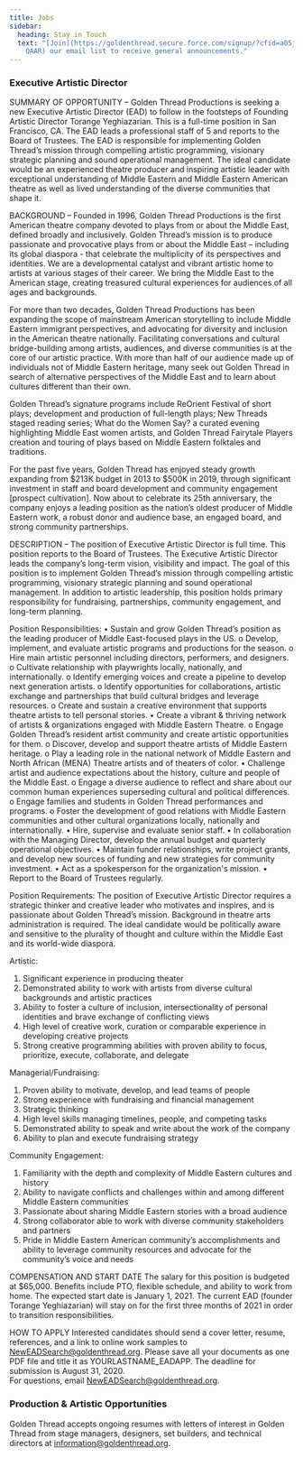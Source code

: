 ```yaml
---
title: Jobs
sidebar:
  heading: Stay in Touch
  text: "[Join](https://goldenthread.secure.force.com/signup/?cfid=a05j000000Lsdh\
    QAAR) our email list to receive general announcements."
---
```

### **Executive Artistic Director**

SUMMARY OF OPPORTUNITY – Golden Thread Productions is seeking a new Executive Artistic Director (EAD) to follow in the footsteps of Founding Artistic Director Torange Yeghiazarian. This is a full-time position in San Francisco, CA. The EAD leads a professional staff of 5 and reports to the Board of Trustees. The EAD is responsible for implementing Golden Thread’s mission through compelling artistic programming, visionary strategic planning and sound operational management. The ideal candidate would be an experienced theatre producer and inspiring artistic leader with exceptional understanding of Middle Eastern and Middle Eastern American theatre as well as lived understanding of the diverse communities that shape it.

BACKGROUND – Founded in 1996, Golden Thread Productions is the first American theatre company devoted to plays from or about the Middle East, defined broadly and inclusively. Golden Thread’s mission is to produce passionate and provocative plays from or about the Middle East – including its global diaspora - that celebrate the multiplicity of its perspectives and identities. We are a developmental catalyst and vibrant artistic home to artists at various stages of their career. We bring the Middle East to the American stage, creating treasured cultural experiences for audiences of all ages and backgrounds.

For more than two decades, Golden Thread Productions has been expanding the scope of mainstream American storytelling to include Middle Eastern immigrant perspectives, and advocating for diversity and inclusion in the American theatre nationally. Facilitating conversations and cultural bridge-building among artists, audiences, and diverse communities is at the core of our artistic practice. With more than half of our audience made up of individuals not of Middle Eastern heritage, many seek out Golden Thread in search of alternative perspectives of the Middle East and to learn about cultures different than their own. 

Golden Thread’s signature programs include ReOrient Festival of short plays; development and production of full-length plays; New Threads staged reading series; What do the Women Say? a curated evening highlighting Middle East women artists, and Golden Thread Fairytale Players creation and touring of plays based on Middle Eastern folktales and traditions. 

For the past five years, Golden Thread has enjoyed steady growth expanding from $213K budget in 2013 to $500K in 2019, through significant investment in staff and board development and community engagement \[prospect cultivation]. Now about to celebrate its 25th anniversary, the company enjoys a leading position as the nation’s oldest producer of Middle Eastern work, a robust donor and audience base, an engaged board, and strong community partnerships.

DESCRIPTION – The position of Executive Artistic Director is full time. This position reports to the Board of Trustees. The Executive Artistic Director leads the company’s long-term vision, visibility and impact. The goal of this position is to implement Golden Thread’s mission through compelling artistic programming, visionary strategic planning and sound operational management. In addition to artistic leadership, this position holds primary responsibility for fundraising, partnerships, community engagement, and long-term planning.

Position Responsibilities:
•	Sustain and grow Golden Thread’s position as the leading producer of Middle East-focused plays in the US. 
o	Develop, implement, and evaluate artistic programs and productions for the season.
o	Hire main artistic personnel including directors, performers, and designers.
o	Cultivate relationship with playwrights locally, nationally, and internationally. 
o	Identify emerging voices and create a pipeline to develop next generation artists.
o	Identify opportunities for collaborations, artistic exchange and partnerships that build cultural bridges and leverage resources.
o	Create and sustain a creative environment that supports theatre artists to tell personal stories.
•	Create a vibrant & thriving network of artists & organizations engaged with Middle Eastern Theatre.
o	Engage Golden Thread’s resident artist community and create artistic opportunities for them.
o	Discover, develop and support theatre artists of Middle Eastern heritage. 
o	Play a leading role in the national network of Middle Eastern and North African (MENA) Theatre artists and of theaters of color.
•	Challenge artist and audience expectations about the history, culture and people of the Middle East.
o	Engage a diverse audience to reflect and share about our common human experiences superseding cultural and political differences.
o	Engage families and students in Golden Thread performances and programs.
o	Foster the development of good relations with Middle Eastern communities and other cultural organizations locally, nationally and internationally.
•	Hire, supervise and evaluate senior staff.
•	In collaboration with the Managing Director, develop the annual budget and quarterly operational objectives.
•	Maintain funder relationships, write project grants, and develop new sources of funding and new strategies for community investment.
•	Act as a spokesperson for the organization's mission. 
•	Report to the Board of Trustees regularly.

Position Requirements:
The position of Executive Artistic Director requires a strategic thinker and creative leader who motivates and inspires, and is passionate about Golden Thread’s mission. Background in theatre arts administration is required. The ideal candidate would be politically aware and sensitive to the plurality of thought and culture within the Middle East and its world-wide diaspora.

Artistic:

1. Significant experience in producing theater
2. Demonstrated ability to work with artists from diverse cultural backgrounds and artistic practices
3. Ability to foster a culture of inclusion, intersectionality of personal identities and brave exchange of conflicting views
4. High level of creative work, curation or comparable experience in developing creative projects
5. Strong creative programming abilities with proven ability to focus, prioritize, execute, collaborate, and delegate 

Managerial/Fundraising:

1. Proven ability to motivate, develop, and lead teams of people
2. Strong experience with fundraising and financial management
3. Strategic thinking
4. High level skills managing timelines, people, and competing tasks
5. Demonstrated ability to speak and write about the work of the company
6. Ability to plan and execute fundraising strategy

Community Engagement:

1. Familiarity with the depth and complexity of Middle Eastern cultures and history
2. Ability to navigate conflicts and challenges within and among different Middle Eastern communities 
3. Passionate about sharing Middle Eastern stories with a broad audience
4. Strong collaborator able to work with diverse community stakeholders and partners
5. Pride in Middle Eastern American community’s accomplishments and ability to leverage community resources and advocate for the community’s voice and needs

COMPENSATION AND START DATE
The salary for this position is budgeted at $65,000. Benefits include PTO, flexible schedule, and ability to work from home.
The expected start date is January 1, 2021. The current EAD (founder Torange Yeghiazarian) will stay on for the first three months of 2021 in order to transition responsibilities.  

HOW TO APPLY
Interested candidates should send a cover letter, resume, references, and a link to online work samples to NewEADSearch@goldenthread.org.
Please save all your documents as one PDF file and title it as YOURLASTNAME_EADAPP.
The deadline for submission is August 31, 2020.\
For questions, email NewEADSearch@goldenthread.org. 

### **Production & Artistic Opportunities**

Golden Thread accepts ongoing resumes with letters of interest in Golden Thread from stage managers, designers, set builders, and technical directors at [information@goldenthread.org]((mailto:information@goldenthread.org)).